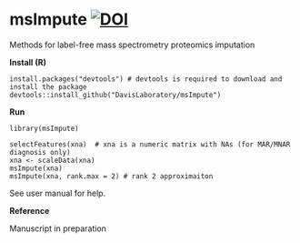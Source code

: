 # msImpute [![DOI](https://zenodo.org/badge/239129382.svg)](https://zenodo.org/badge/latestdoi/239129382)

Methods for label-free mass spectrometry proteomics imputation

**Install (R)**

```
install.packages("devtools") # devtools is required to download and install the package
devtools::install_github("DavisLaboratory/msImpute")

```

**Run**

```
library(msImpute)

selectFeatures(xna)  # xna is a numeric matrix with NAs (for MAR/MNAR diagnosis only)
xna <- scaleData(xna) 
msImpute(xna) 
msImpute(xna, rank.max = 2) # rank 2 approximaiton
```

See user manual for help. 


**Reference**

Manuscript in preparation

